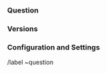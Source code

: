 <!--
Please read and abide by the code of conduct at https://gitlab.com/isopod-cloud/chasm/-/blob/main/CODE_OF_CONDUCT.md?ref_type=heads

If you haven't already done so, please also take a moment to search the issues to see if someone has already made an
issue like the one you're here to make. Adding your supporting detail there will both help keep thing organized and also
help make sure that it's obvious that several people are interested in the same issue.

Lastly, PLEASE STOP AND CHECK WHAT YOU'RE POSTING FOR SECRETS OR INTERNAL DATA!
You wouldn't want to accidentally post a password or the name of a secret project before you're ready. Taking an extra
minute to check what you're posting will save you a lot of hassle later.
-->

### Question

<!-- Describe what you would like help with -->

### Versions

<!-- What version of the software are you trying to get help with? -->

### Configuration and Settings

<!-- Please include anything you know that you haven't already put somewhere else, such as configuration data or
environment settings that are relevant. -->

<!-- Welcome to the bottom! PLEASE STOP AND CHECK WHAT YOU'RE POSTING FOR SECRETS OR INTERNAL DATA AGAIN! -->

/label ~question
